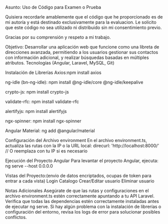 
Asunto: Uso de Código para Examen o Prueba

Quisiera recordarle amablemente que el código que he proporcionado es de mi autoría y está destinado exclusivamente para la evaluacion. Le solicito que este código no sea utilizado ni distribuido sin mi consentimiento previo.

Gracias por su comprensión y respeto a mi trabajo.

Objetivo: 
Desarrollar una aplicación web que funcione como una libreta de direcciones 
avanzada, permitiendo a los usuarios gestionar sus contactos con información 
adicional, y realizar búsquedas basadas en múltiples atributos. Tecnologías 
(Angular, Laravel, MySQL, Git) 

Instalación de Librerías Axios:npm install axios

ng-idle (bn-ng-idle): npm install @ng-idle/core @ng-idle/keepalive

crypto-js: npm install crypto-js

validate-rfc: npm install validate-rfc

alertifyjs: npm install alertifyjs

ngx-spinner: npm install ngx-spinner

Angular Material: ng add @angular/material

Configuración del Archivo environment En el archivo environment.ts, actualiza las rutas con la IP o la URL local: direcurl: 'http://localhost:8000/' // O reemplaza con tu IP si es necesario

 Ejecución del Proyecto Angular Para levantar el proyecto Angular, ejecuta: ng serve --host 0.0.0.0

Vistas del Proyecto:(envio de datos encriptados, ocupas de token para entrar a cada vista)
Login
Catalogo
Crear/Editar usuario
Eliminar usuario

 Notas Adicionales Asegúrate de que las rutas y configuraciones en el archivo environment.ts estén correctamente apuntando a tu API Laravel. Verifica que todas las dependencias estén correctamente instaladas antes de ejecutar ng serve. Si hay algún problema con la instalación de librerías o configuración del entorno, revisa los logs de error para solucionar posibles conflictos.
